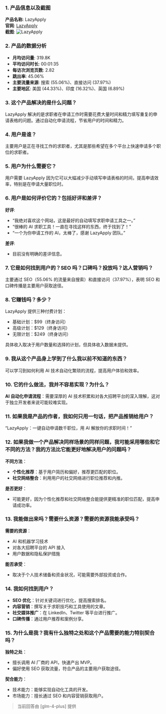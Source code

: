 ### 1. 产品信息以及截图

**产品名称**: LazyApply  
**官网**: [LazyApply](https://www.lazyapply.com)  
**截图**: ![LazyApply](https://cdn-images.toolify.ai/170349967798748566.jpg)

### 2. 产品的数据分析

- **月均访问量**: 319.8K
- **平均访问时长**: 00:01:35
- **每访次浏览页数**: 2.82
- **跳出率**: 45.06%
- **主要流量来源**: 搜索 (55.06%)、直接访问 (37.97%)
- **主要地区**: 美国 (44.33%)、印度 (16.32%)、英国 (6.89%)

### 3. 这个产品解决的是什么问题？

LazyApply 解决的是求职者在申请工作时需要花费大量时间和精力填写重复的申请表格的问题。通过自动化申请流程，节省用户的时间和精力。

### 4. 用户是谁？

主要用户是正在寻找工作的求职者，尤其是那些希望在多个平台上快速申请多个职位的求职者。

### 5. 用户为什么需要它？

用户需要 LazyApply 因为它可以大幅减少手动填写申请表格的时间，提高申请效率，特别是在申请大量职位时。

### 6. 用户是如何评价它的？包括好评和差评？

**好评**:
- “我绝对喜欢这个网站，这是最好的自动填写求职申请工具之一。”
- “很棒的 AI 求职工具！一直在寻找这样的东西，终于找到了！”
- “一个为你申请工作的 AI，太棒了，感谢 LazyApply 团队。”

**差评**:
- 目前没有明确的差评信息。

### 7. 它是如何找到用户的？SEO 吗？口碑吗？投放吗？达人营销吗？

主要通过 SEO（55.06% 的流量来自搜索）和直接访问（37.97%），表明 SEO 和口碑传播是主要用户获取途径。

### 8. 它赚钱吗？多少？

LazyApply 提供三种付费计划：
- 基础计划：$99（终身访问）
- 高级计划：$129（终身访问）
- 无限计划：$249（终身访问）

具体收入取决于用户数量和选择的计划，但具体收入数据未提供。

### 9. 我从这个产品身上学到了什么我以前不知道的东西？

可以学习到如何利用 AI 技术自动化繁琐的流程，提高用户体验和效率。

### 10. 它的什么做法，我并不容易实现？为什么？

**AI 自动化申请流程**：需要深厚的 AI 技术积累和对各大招聘平台的深入理解，这对于独立开发者来说可能较难实现。

### 11. 如果我是产品的作者，我如何只用一句话，把产品推销给用户？

“LazyApply：一键自动申请数千职位，用 AI 解放你的求职时间！”

### 12. 如果我做一个产品解决同样场景的同样问题，我可能采用哪些和它不同的方法？我的方法比它能更好地解决用户的问题吗？

**不同方法**：
- **个性化推荐**：基于用户简历和偏好，推荐更匹配的职位。
- **社交网络整合**：利用用户的社交网络进行职位推荐和内推。

**是否更好**：
- 可能更好，因为个性化推荐和社交网络整合能提供更精准的职位匹配，提高申请成功率。

### 13. 我能做出来吗？需要什么资源？需要的资源我能承受吗？

**需要的资源**：
- AI 和机器学习技术
- 对各大招聘平台的 API 接入
- 用户数据和隐私保护措施

**能否承受**：
- 取决于个人技术储备和资金状况，可能需要外部投资或合作。

### 14. 我如何找到用户？

- **SEO 优化**：针对关键词进行优化，提高搜索排名。
- **内容营销**：撰写关于求职技巧和工具使用的文章。
- **社交媒体推广**：在 LinkedIn、Twitter 等平台进行推广。
- **口碑传播**：通过用户推荐和案例分享。

### 15. 为什么是我？我有什么独特之处和这个产品需要的能力特别契合吗？

**独特之处**：
- 擅长调用 AI 厂商的 API，快速产出 MVP。
- 偏好使用 SEO 获取流量，符合产品的主要用户获取途径。

**契合能力**：
- 技术能力：能够实现自动化工具的开发。
- 市场能力：擅长通过 SEO 和内容营销获取用户。

> 当前回答由 [glm-4-plus] 提供